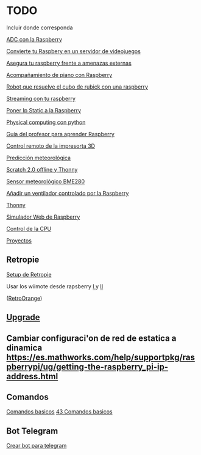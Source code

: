 # TODO




Incluir donde corresponda


[ADC con la Raspberry](https://hackaday.com/2017/09/22/8-channel-adc-for-the-raspberry-pi/)

[Convierte tu Raspbery en un servidor de videojuegos](https://www.redeszone.net/2017/09/17/raspberry-pi-servidor-juegos-lan/)

[Asegura tu raspberry frente a amenazas externas](https://www.redeszone.net/2017/09/14/pasos-asegurar-raspberry-pi-frente-posibles-amenazas/)

[Acompañamiento de piano con Raspberry](https://hackaday.com/2017/09/06/raspberry-pi-ai-plays-piano/)

[Robot que resuelve el cubo de rubick con una raspberry](https://www.raspberrypi.org/blog/rubiks-cube-solver/)

[Streaming con tu raspberry](http://randomnerdtutorials.com/video-streaming-with-raspberry-pi-camera/)

[Poner Ip Static a la Raspberry](https://www.modmypi.com/blog/how-to-give-your-raspberry-pi-a-static-ip-address-update)

[Physical computing con python](https://www.raspberrypi.org/learning/physical-computing-with-python/)

[Guía del profesor para aprender Raspberry](https://www.raspberrypi.org/learning/teachers-guide/)

[Control remoto de la impresorta 3D](https://lisergio.wordpress.com/2016/03/28/control-remoto-para-tu-impresora-3d-con-raspberry-pi-1a-parte/)

[Predicción meteorológica](https://www.instructables.com/id/Weather-Forecast-Cloud/)

[Scratch 2.0 offline y Thonny](https://www.raspberrypi.org/blog/a-raspbian-desktop-update-with-some-new-programming-tools/)

[Sensor meteorológico BME280](https://github.com/rm-hull/bme280)

[Añadir un ventilador controlado por la Raspberry](https://hackernoon.com/how-to-control-a-fan-to-cool-the-cpu-of-your-raspberrypi-3313b6e7f92c)

[Thonny](https://www.raspberrypi.org/magpi/thonny/)

[Simulador Web de Raspberry](https://azure-samples.github.io/raspberry-pi-web-simulator/)

[Control de la CPU](https://geekytheory.com/obtener-datos-de-la-cpu-en-linux-de-8-formas-diferentes)

[Proyectos](https://es.pinterest.com/leboscalet/raspberry/?lp=true)

## Retropie

[Setup de Retropie](https://github.com/RetroPie/RetroPie-Setup)

Usar los wiimote desde rapsberry [I ](https://www.raspberrypi.org/forums/viewtopic.php?f=78&t=132340)
y
[II](https://www.raspberrypi.org/forums/viewtopic.php?f=78&t=131870)

([RetroOrange](http://www.retrorangepi.org/))
## [Upgrade](./upgrade_so.md)

## Cambiar configuraci'on de red de estatica a dinamica https://es.mathworks.com/help/supportpkg/raspberrypi/ug/getting-the-raspberry_pi-ip-address.html

## Comandos

[Comandos basicos](https://raspberrytips.com/raspberry-pi-commands/)
[43 Comandos basicos](http://www.circuitbasics.com/useful-raspberry-pi-commands/)

## Bot Telegram

[Crear bot para telegram](http://soloelectronicos.com/2018/11/07/bot-de-telegram-con-raspberry-pi)
